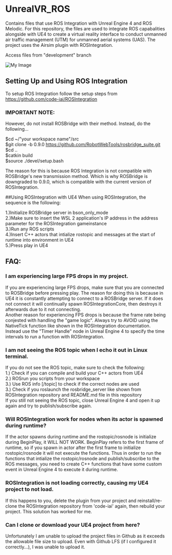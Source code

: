 # UnrealVR_ROS
Contains files that use ROS Integration with Unreal Engine 4 and ROS Melodic. For this repository, the files are used to integrate ROS capabalities alongside with UE4 to create a virtual reality interface to conduct unmanned air traffic management (UTM) for unmanned aerial systems (UAS). The project uses the Airsim plugin with ROSIntegration.<br/>

Access files from "development" branch

![My Image](ROSTest-Preview.png)

## Setting Up and Using ROS Integration
To setup ROS Integration follow the setup steps from https://github.com/code-iai/ROSIntegration

### IMPORTANT NOTE:
However, do not install ROSBridge with their method. Instead, do the following...<br/>

$cd ~/"your workspace name"/src<br/>
$git clone -b 0.9.0 https://github.com/RobotWebTools/rosbridge_suite.git<br/>
$cd ..<br/>
$catkin build<br/>
$source ./devel/setup.bash<br/>

The reason for this is because ROS Integration is not compatible with ROSBridge's new transmission method. Which is why ROSBridge is downgraded to 0.9.0, which is compatible with the current version of ROSIntegration.

##Using ROSIntegration with UE4
When using ROSIntegration, the sequence is the following:

1.)Initialize ROSBridge server in bson_only_mode<br/>
2.)Make sure to insert the WSL 2 application's IP address in the address parameter for the ROSIntegration gameinstance <br/>
3.)Run any ROS scripts<br/>
4.)Insert C++ actors that intialize rostopic and messages at the start of runtime into environment in UE4<br/>
5.)Press play in UE4<br/>

## FAQ:
### I am experiencing large FPS drops in my project.
If you are experiencing large FPS drops, make sure that you are connected to ROSBridge before pressing play. The reason for doing this is because in UE4 it is constantly attempting to connect to a ROSBridge server. If it does not connect it will continually spawn ROSIntegrationCore, then destroys it afterwards due to it not connecting.<br/>
Another reason for experiencing FPS drops is because the frame rate being conjested with handling the "game logic". Always try to AVOID using the NativeTick function like shown in the ROSIntegration documentation. Instead use the "Timer Handle" node in Unreal Engine 4 to specify the time intervals to run a function with ROSIntegration.
### I am not seeing the ROS topic when I echo it out in Linux terminal.
If you do not see the ROS topic, make sure to check the following:<br/>
1.) Check if you can compile and build your C++ actors from UE4<br/>
2.) ROSrun you scripts from your workspace<br/>
3.) Use ROS info [/topic] to check if the correct nodes are used<br/>
3.) Check if you roslaunch the rosbridge_server like shown from ROSIntegration repository and README.md file in this repository<br/>
If you still not seeing the ROS topic, close Unreal Engine 4 and open it up again and try to publish/subscribe again.
### Will ROSIntegration work for nodes when its actor is spawned during runtime?
If the actor spawns during runtime and the rostopic/rosnode is initialize during BeginPlay, it WILL NOT WORK. BeginPlay refers to the first frame of runtime, so if you spawn in actor after the first frame to initialize rostopic/rosnode it will not execute the functions. Thus in order to run the functions that intialize the rostopic/rosnode and publish/subscribe to the ROS messages, you need to create C++ functions that have some custom event in Unreal Engine 4 to execute it during runtime.
### ROSIntegration is not loading correctly, causing my UE4 project to not load.
If this happens to you, delete the plugin from your project and reinstall/re-clone the ROSIntegration repository from 'code-iai' again, then rebuild your project. This solution has worked for me.
### Can I clone or download your UE4 project from here?
Unfortunately I am unable to upload the project files in Github as it exceeds the allowable file size to upload. Even with Github LFS (if I configured it correctly...), I was unable to upload it.
